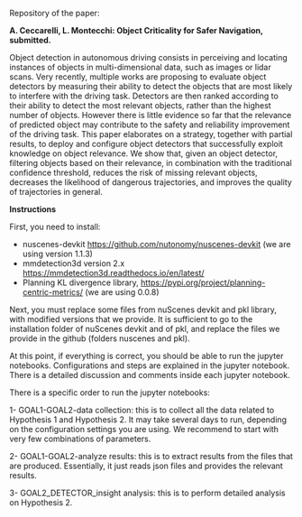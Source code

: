 Repository of the paper:

**A. Ceccarelli, L. Montecchi: Object Criticality for Safer Navigation, submitted.**

Object detection in autonomous driving consists in perceiving and locating instances of objects in multi-dimensional data, such as images or lidar scans. Very recently, multiple works are proposing to evaluate object detectors by measuring their ability to detect the objects that are most likely to interfere with the driving task. Detectors are then ranked according to their ability to detect the most relevant objects, rather than the highest number of objects. However there is little evidence so far that the relevance of predicted object may contribute to the safety and reliability improvement  of the driving task. This paper elaborates on a strategy, together with partial results, to deploy and configure object detectors that successfully exploit knowledge on object relevance. We show that, given an object detector, filtering objects based on their relevance, in combination with the traditional confidence threshold, reduces the risk of missing relevant objects, decreases the likelihood of dangerous trajectories, and improves the quality of trajectories in general.

**Instructions**

First, you need to install:

- nuscenes-devkit https://github.com/nutonomy/nuscenes-devkit (we are using version 1.1.3)
- mmdetection3d version 2.x https://mmdetection3d.readthedocs.io/en/latest/
- Planning KL divergence library, https://pypi.org/project/planning-centric-metrics/ (we are using  0.0.8)

Next, you must replace some files from nuScenes devkit and pkl library, with modified versions that we provide. 
It is sufficient to go to the installation folder of nuScenes devkit and of pkl, and replace the files we provide in the github (folders nuscenes and pkl).

At this point, if everything is correct, you should be able to run the jupyter notebooks. Configurations and steps are explained in the jupyter notebook. There is a detailed discussion and comments inside each jupyter notebook.

There is a specific order to run the jupyter notebooks:

1- GOAL1-GOAL2-data collection: this is to collect all the data related to Hypothesis 1 and Hypothesis 2. It may take several days to run, depending on the configuration settings you are using. We recommend to start with very few combinations of parameters.

2- GOAL1-GOAL2-analyze results: this is to extract results from the files that are produced. Essentially, it just reads json files and provides the relevant results.

3- GOAL2_DETECTOR_insight analysis: this is to perform detailed analysis on Hypothesis 2.


